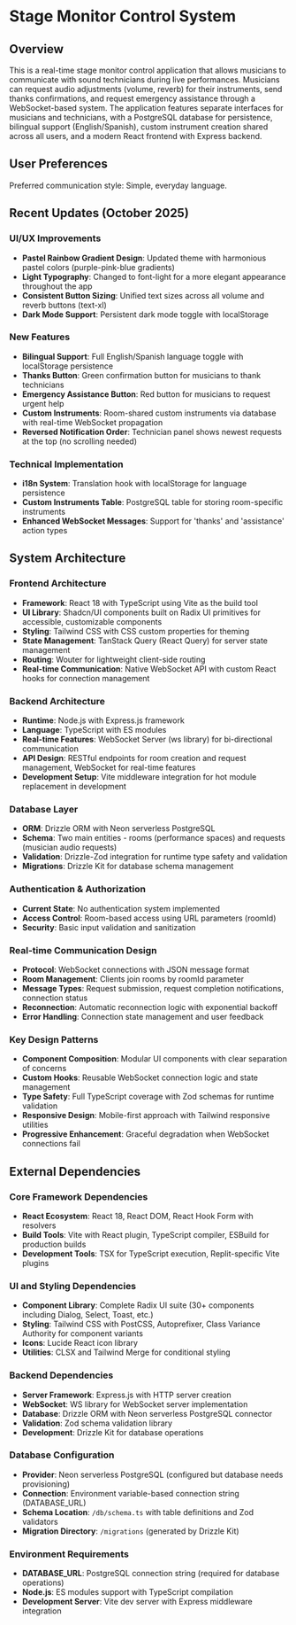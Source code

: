 # Stage Monitor Control System

## Overview

This is a real-time stage monitor control application that allows musicians to communicate with sound technicians during live performances. Musicians can request audio adjustments (volume, reverb) for their instruments, send thanks confirmations, and request emergency assistance through a WebSocket-based system. The application features separate interfaces for musicians and technicians, with a PostgreSQL database for persistence, bilingual support (English/Spanish), custom instrument creation shared across all users, and a modern React frontend with Express backend.

## User Preferences

Preferred communication style: Simple, everyday language.

## Recent Updates (October 2025)

### UI/UX Improvements
- **Pastel Rainbow Gradient Design**: Updated theme with harmonious pastel colors (purple-pink-blue gradients)
- **Light Typography**: Changed to font-light for a more elegant appearance throughout the app
- **Consistent Button Sizing**: Unified text sizes across all volume and reverb buttons (text-xl)
- **Dark Mode Support**: Persistent dark mode toggle with localStorage

### New Features
- **Bilingual Support**: Full English/Spanish language toggle with localStorage persistence
- **Thanks Button**: Green confirmation button for musicians to thank technicians
- **Emergency Assistance Button**: Red button for musicians to request urgent help
- **Custom Instruments**: Room-shared custom instruments via database with real-time WebSocket propagation
- **Reversed Notification Order**: Technician panel shows newest requests at the top (no scrolling needed)

### Technical Implementation
- **i18n System**: Translation hook with localStorage for language persistence
- **Custom Instruments Table**: PostgreSQL table for storing room-specific instruments
- **Enhanced WebSocket Messages**: Support for 'thanks' and 'assistance' action types

## System Architecture

### Frontend Architecture
- **Framework**: React 18 with TypeScript using Vite as the build tool
- **UI Library**: Shadcn/UI components built on Radix UI primitives for accessible, customizable components
- **Styling**: Tailwind CSS with CSS custom properties for theming
- **State Management**: TanStack Query (React Query) for server state management
- **Routing**: Wouter for lightweight client-side routing
- **Real-time Communication**: Native WebSocket API with custom React hooks for connection management

### Backend Architecture
- **Runtime**: Node.js with Express.js framework
- **Language**: TypeScript with ES modules
- **Real-time Features**: WebSocket Server (ws library) for bi-directional communication
- **API Design**: RESTful endpoints for room creation and request management, WebSocket for real-time features
- **Development Setup**: Vite middleware integration for hot module replacement in development

### Database Layer
- **ORM**: Drizzle ORM with Neon serverless PostgreSQL
- **Schema**: Two main entities - rooms (performance spaces) and requests (musician audio requests)
- **Validation**: Drizzle-Zod integration for runtime type safety and validation
- **Migrations**: Drizzle Kit for database schema management

### Authentication & Authorization
- **Current State**: No authentication system implemented
- **Access Control**: Room-based access using URL parameters (roomId)
- **Security**: Basic input validation and sanitization

### Real-time Communication Design
- **Protocol**: WebSocket connections with JSON message format
- **Room Management**: Clients join rooms by roomId parameter
- **Message Types**: Request submission, request completion notifications, connection status
- **Reconnection**: Automatic reconnection logic with exponential backoff
- **Error Handling**: Connection state management and user feedback

### Key Design Patterns
- **Component Composition**: Modular UI components with clear separation of concerns
- **Custom Hooks**: Reusable WebSocket connection logic and state management
- **Type Safety**: Full TypeScript coverage with Zod schemas for runtime validation
- **Responsive Design**: Mobile-first approach with Tailwind responsive utilities
- **Progressive Enhancement**: Graceful degradation when WebSocket connections fail

## External Dependencies

### Core Framework Dependencies
- **React Ecosystem**: React 18, React DOM, React Hook Form with resolvers
- **Build Tools**: Vite with React plugin, TypeScript compiler, ESBuild for production builds
- **Development Tools**: TSX for TypeScript execution, Replit-specific Vite plugins

### UI and Styling Dependencies
- **Component Library**: Complete Radix UI suite (30+ components including Dialog, Select, Toast, etc.)
- **Styling**: Tailwind CSS with PostCSS, Autoprefixer, Class Variance Authority for component variants
- **Icons**: Lucide React icon library
- **Utilities**: CLSX and Tailwind Merge for conditional styling

### Backend Dependencies
- **Server Framework**: Express.js with HTTP server creation
- **WebSocket**: WS library for WebSocket server implementation
- **Database**: Drizzle ORM with Neon serverless PostgreSQL connector
- **Validation**: Zod schema validation library
- **Development**: Drizzle Kit for database operations

### Database Configuration
- **Provider**: Neon serverless PostgreSQL (configured but database needs provisioning)
- **Connection**: Environment variable-based connection string (DATABASE_URL)
- **Schema Location**: `/db/schema.ts` with table definitions and Zod validators
- **Migration Directory**: `/migrations` (generated by Drizzle Kit)

### Environment Requirements
- **DATABASE_URL**: PostgreSQL connection string (required for database operations)
- **Node.js**: ES modules support with TypeScript compilation
- **Development Server**: Vite dev server with Express middleware integration